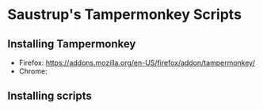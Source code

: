 # Saustrup's Tampermonkey Scripts

## Installing Tampermonkey

* Firefox: https://addons.mozilla.org/en-US/firefox/addon/tampermonkey/
* Chrome:

## Installing scripts


